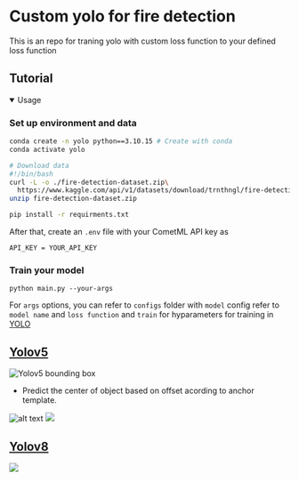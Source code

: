 # Custom yolo for fire detection

This is an repo for traning yolo with custom loss function to your defined loss function

## Tutorial
<details open>
<summary>Usage</summary>

### Set up environment and data

```bash
conda create -n yolo python==3.10.15 # Create with conda 
conda activate yolo

# Download data
#!/bin/bash
curl -L -o ./fire-detection-dataset.zip\
  https://www.kaggle.com/api/v1/datasets/download/trnthngl/fire-detection-dataset
unzip fire-detection-dataset.zip

pip install -r requirments.txt
````

After that, create an `.env` file with your CometML API key as 

```
API_KEY = YOUR_API_KEY
```

### Train your model

```
python main.py --your-args
```

For `args` options, you can refer to `configs` folder with `model` config refer to `model name` and `loss function` and `train` for hyparameters for training in [YOLO](https://docs.ultralytics.com/modes/train/)


</details>

## [Yolov5](https://docs.ultralytics.com/yolov5/tutorials/architecture_description/#43-eliminate-grid-sensitivity)


![Yolov5 bounding box](https://user-images.githubusercontent.com/31005897/158508027-8bf63c28-8290-467b-8a3e-4ad09235001a.png#pic_center)

- Predict the center of object based on offset acording to anchor template.

![alt text](https://user-images.githubusercontent.com/31005897/158508771-b6e7cab4-8de6-47f9-9abf-cdf14c275dfe.png#pic_center)
![](https://blog.roboflow.com/content/images/2024/04/image-1812.webp)

## [Yolov8](https://blog.roboflow.com/what-is-yolov8/)
![](https://blog.roboflow.com/content/images/2024/04/image-1816.webp)

